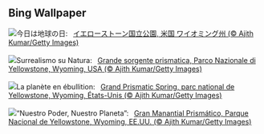 ## Bing Wallpaper
![](https://www.bing.com/th?id=OHR.YellowstoneSpring_JA-JP1684502274_UHD.jpg&w=1000)今日は地球の日:&nbsp;&ensp;[イエローストーン国立公園, 米国 ワイオミング州 (© Ajith Kumar/Getty Images)](https://www.bing.com/th?id=OHR.YellowstoneSpring_JA-JP1684502274_UHD.jpg)
<br><br/>
![](https://www.bing.com/th?id=OHR.YellowstoneSpring_IT-IT1564316273_UHD.jpg&w=1000)Surrealismo su Natura:&nbsp;&ensp;[Grande sorgente prismatica, Parco Nazionale di Yellowstone, Wyoming, USA (© Ajith Kumar/Getty Images)](https://www.bing.com/th?id=OHR.YellowstoneSpring_IT-IT1564316273_UHD.jpg)
<br><br/>
![](https://www.bing.com/th?id=OHR.YellowstoneSpring_FR-FR1648362010_UHD.jpg&w=1000)La planète en ébullition:&nbsp;&ensp;[Grand Prismatic Spring, parc national de Yellowstone, Wyoming, États-Unis (© Ajith Kumar/Getty Images)](https://www.bing.com/th?id=OHR.YellowstoneSpring_FR-FR1648362010_UHD.jpg)
<br><br/>
![](https://www.bing.com/th?id=OHR.YellowstoneSpring_ES-ES3218461666_UHD.jpg&w=1000)“Nuestro Poder, Nuestro Planeta”:&nbsp;&ensp;[Gran Manantial Prismático, Parque Nacional de Yellowstone, Wyoming, EE.UU. (© Ajith Kumar/Getty Images)](https://www.bing.com/th?id=OHR.YellowstoneSpring_ES-ES3218461666_UHD.jpg)
<br><br/>
